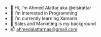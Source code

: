 - 👋 Hi, I’m Ahmed Alattar aka @elsirattar 
- 👀 I’m interested in Programming
- 🌱 I’m currently learning Xamarin
- 💞️ Sales and Marketing is my background
- 📫 ahmedalattarnas@gmail.com

<!---
elsirattar/elsirattar is a ✨ special ✨ repository because its `README.md` (this file) appears on your GitHub profile.
You can click the Preview link to take a look at your changes.
--->

